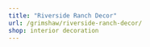 ```yaml
---
title: "Riverside Ranch Decor"
url: /grimshaw/riverside-ranch-decor/
shop: interior decoration
---
```

